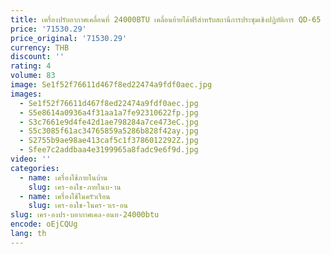 ```yaml
---
title: เครื่องปรับอากาศเคลื่อนที่ 24000BTU เคลื่อนย้ายได้ฟรีสําหรับสถานีการประชุมเชิงปฏิบัติการ QD-65
price: '71530.29'
price_original: '71530.29'
currency: THB
discount: ''
rating: 4
volume: 83
image: Se1f52f76611d467f8ed22474a9fdf0aec.jpg
images:
  - Se1f52f76611d467f8ed22474a9fdf0aec.jpg
  - S5e8614a0936a4f31aa1a7fe92310622fp.jpg
  - S3c7661e9d4fe42d1ae798284a7ce473eC.jpg
  - S5c3085f61ac34765859a5286b828f42ay.jpg
  - S2755b9ae98ae413caf5c1f3786012292Z.jpg
  - Sfee7c2addbaa4e3199965a8fadc9e6f9d.jpg
video: ''
categories:
  - name: เครื่องใช้ภายในบ้าน
    slug: เคร-องใช-ภายในบ-าน
  - name: เครื่องใช้ในครัวเรือน
    slug: เคร-องใช-ในคร-วเร-อน
slug: เคร-องปร-บอากาศเคล-อนท-24000btu
encode: oEjCQUg
lang: th
---
```

  